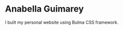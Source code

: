 # Anabella Guimarey
I built my personal website using Bulma CSS framework.

<a href="https://www.anabellag7.com" target="_blank">
